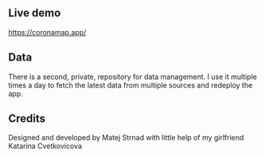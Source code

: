 ## Live demo

<https://coronamap.app/>

## Data

There is a second, private, repository for data management. I use it multiple times a day to fetch the latest data from multiple sources and redeploy the app.

## Credits

Designed and developed by Matej Strnad with little help of my girlfriend Katarina Cvetkovicova
